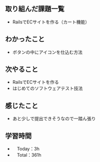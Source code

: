 ## 取り組んだ課題一覧
- RailsでECサイトを作る（カート機能）

## わかったこと 
- ボタンの中にアイコンを仕込む方法

## 次やること
- RailsでECサイトを作る
- はじめてのソフトウェアテスト技法

## 感じたこと
- あと少しで提出できそうなので一踏ん張り

## 学習時間
- 　Today：3h
- 　Total：361h